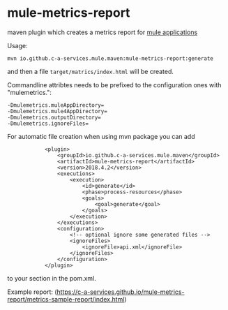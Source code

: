# mule-metrics-report
maven plugin which creates a metrics report for [mule applications](https://www.mulesoft.com/platform/mule)

Usage:

```
mvn io.github.c-a-services.mule.maven:mule-metrics-report:generate
```

and then a file `target/matrics/index.html` will be created.

Commandline attribtes needs to be prefixed to the configuration ones with "mulemetrics.":

```
-Dmulemetrics.muleAppDirectory=
-Dmulemetrics.mule4AppDirectory=
-Dmulemetrics.outputDirectory=
-Dmulemetrics.ignoreFiles=
```

For automatic file creation when using mvn package you can add

```
			<plugin>
				<groupId>io.github.c-a-services.mule.maven</groupId>
				<artifactId>mule-metrics-report</artifactId>
				<version>2018.4.2</version>
				<executions>
					<execution>
						<id>generate</id>
						<phase>process-resources</phase>
						<goals>
							<goal>generate</goal>
						</goals>
					</execution>
				</executions>
				<configuration>
					<!-- optional ignore some generated files -->
					<ignoreFiles>
						<ignoreFile>api.xml</ignoreFile>
					</ignoreFiles>
				</configuration>
			</plugin>

```

to your <plugins> section in the pom.xml.

Example report: (https://c-a-services.github.io/mule-metrics-report/metrics-sample-report/index.html)
